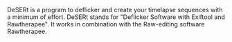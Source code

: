 DeSERt is a program to deflicker and create your timelapse sequences with a minimum of effort.
DeSERt stands for "Deflicker Software with Exiftool and Rawtherapee".
It works in combination with the Raw-editing software Rawtherapee.